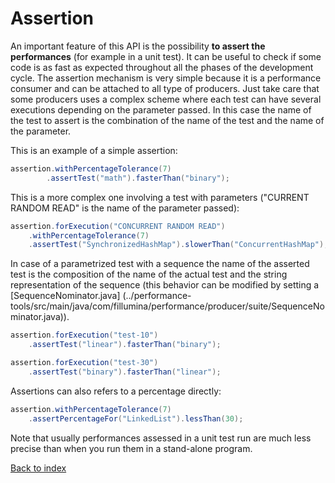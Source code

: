 # Assertion

An important feature of this API is the possibility
__to assert the performances__ (for example in a unit test).
It can be useful to check if some code is as fast as expected
throughout all the phases of the development cycle.
The assertion mechanism is very simple
because it is a performance consumer and can be attached to all type of producers.
Just take care that some producers uses a complex scheme where each test
can have several executions depending on the parameter passed. In this case
the name of the test to assert is the combination of the name of the
test and the name of the parameter.

This is an example of a simple assertion:
```java
assertion.withPercentageTolerance(7)
        .assertTest("math").fasterThan("binary");
```

This is a more complex one involving a test with parameters
("CURRENT RANDOM READ" is the name of the parameter passed):
```java
assertion.forExecution("CONCURRENT RANDOM READ")
    .withPercentageTolerance(7)
    .assertTest("SynchronizedHashMap").slowerThan("ConcurrentHashMap");
```

In case of a parametrized test with a sequence the name of the asserted test
is the composition of the name of the actual test and the string representation
of the sequence (this behavior can be modified by setting a
[SequenceNominator.java]
(../performance-tools/src/main/java/com/fillumina/performance/producer/suite/SequenceNominator.java)).
```java
assertion.forExecution("test-10")
    .assertTest("linear").fasterThan("binary");

assertion.forExecution("test-30")
    .assertTest("binary").fasterThan("linear");
```


Assertions can also refers to a percentage directly:
```java
assertion.withPercentageTolerance(7)
    .assertPercentageFor("LinkedList").lessThan(30);
```

Note that usually performances assessed in a unit test run are much less
precise than when you run them in a stand-alone program.

[Back to index](documentation_index.md)